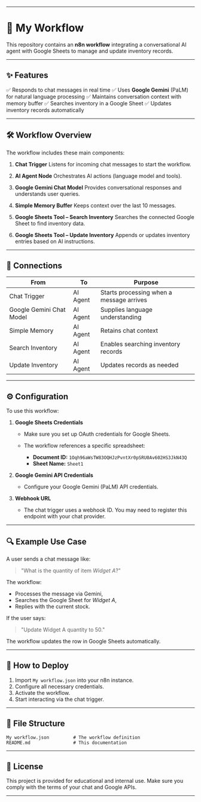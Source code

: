 

---

# 📄 My Workflow

This repository contains an **n8n workflow** integrating a conversational AI agent with Google Sheets to manage and update inventory records.

---

## ✨ Features

✅ Responds to chat messages in real time
✅ Uses **Google Gemini** (PaLM) for natural language processing
✅ Maintains conversation context with memory buffer
✅ Searches inventory in a Google Sheet
✅ Updates inventory records automatically

---

## 🛠️ Workflow Overview

The workflow includes these main components:

1. **Chat Trigger**
   Listens for incoming chat messages to start the workflow.

2. **AI Agent Node**
   Orchestrates AI actions (language model and tools).

3. **Google Gemini Chat Model**
   Provides conversational responses and understands user queries.

4. **Simple Memory Buffer**
   Keeps context over the last 10 messages.

5. **Google Sheets Tool – Search Inventory**
   Searches the connected Google Sheet to find inventory data.

6. **Google Sheets Tool – Update Inventory**
   Appends or updates inventory entries based on AI instructions.

---

## 🧩 Connections

| From                     | To       | Purpose                                  |
| ------------------------ | -------- | ---------------------------------------- |
| Chat Trigger             | AI Agent | Starts processing when a message arrives |
| Google Gemini Chat Model | AI Agent | Supplies language understanding          |
| Simple Memory            | AI Agent | Retains chat context                     |
| Search Inventory         | AI Agent | Enables searching inventory records      |
| Update Inventory         | AI Agent | Updates records as needed                |

---

## ⚙️ Configuration

To use this workflow:

1. **Google Sheets Credentials**

   * Make sure you set up OAuth credentials for Google Sheets.
   * The workflow references a specific spreadsheet:

     * **Document ID:**
       `1Oqh96aWsTW83OQHJzPvntXr0pSRU0Av602HS3JkN43Q`
     * **Sheet Name:**
       `Sheet1`

2. **Google Gemini API Credentials**

   * Configure your Google Gemini (PaLM) API credentials.

3. **Webhook URL**

   * The chat trigger uses a webhook ID. You may need to register this endpoint with your chat provider.

---

## 🔍 Example Use Case

A user sends a chat message like:

> "What is the quantity of item *Widget A*?"

The workflow:

* Processes the message via Gemini,
* Searches the Google Sheet for *Widget A*,
* Replies with the current stock.

If the user says:

> "Update Widget A quantity to 50."

The workflow updates the row in Google Sheets automatically.

---

## 🚀 How to Deploy

1. Import `My workflow.json` into your n8n instance.
2. Configure all necessary credentials.
3. Activate the workflow.
4. Start interacting via the chat trigger.

---

## 📂 File Structure

```
My workflow.json         # The workflow definition
README.md                # This documentation
```

---

## 📝 License

This project is provided for educational and internal use. Make sure you comply with the terms of your chat and Google APIs.

---


